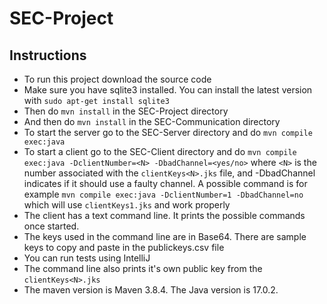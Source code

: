 # SEC-Project

## Instructions
* To run this project download the source code
* Make sure you have sqlite3 installed. You can install the latest version with ``sudo apt-get install sqlite3``
* Then do ``mvn install`` in the SEC-Project directory 
* And then do ``mvn install`` in the SEC-Communication directory
* To start the server go to the SEC-Server directory and do ``mvn compile exec:java``
* To start a client go to the SEC-Client directory and do ``mvn compile exec:java -DclientNumber=<N> -DbadChannel=<yes/no>`` 
where `<N>` is the number associated with the `clientKeys<N>.jks` file, and -DbadChannel indicates if it should use a faulty channel. A possible command is for example
  ``mvn compile exec:java -DclientNumber=1 -DbadChannel=no`` which will use `clientKeys1.jks` and work properly
* The client has a text command line. It prints the possible commands once started.
* The keys used in the command line are in Base64. There are sample keys to copy and paste in the publickeys.csv file
* You can run tests using IntelliJ
* The command line also prints it's own public key from the `clientKeys<N>.jks`
* The maven version is Maven 3.8.4. The Java version is 17.0.2.
